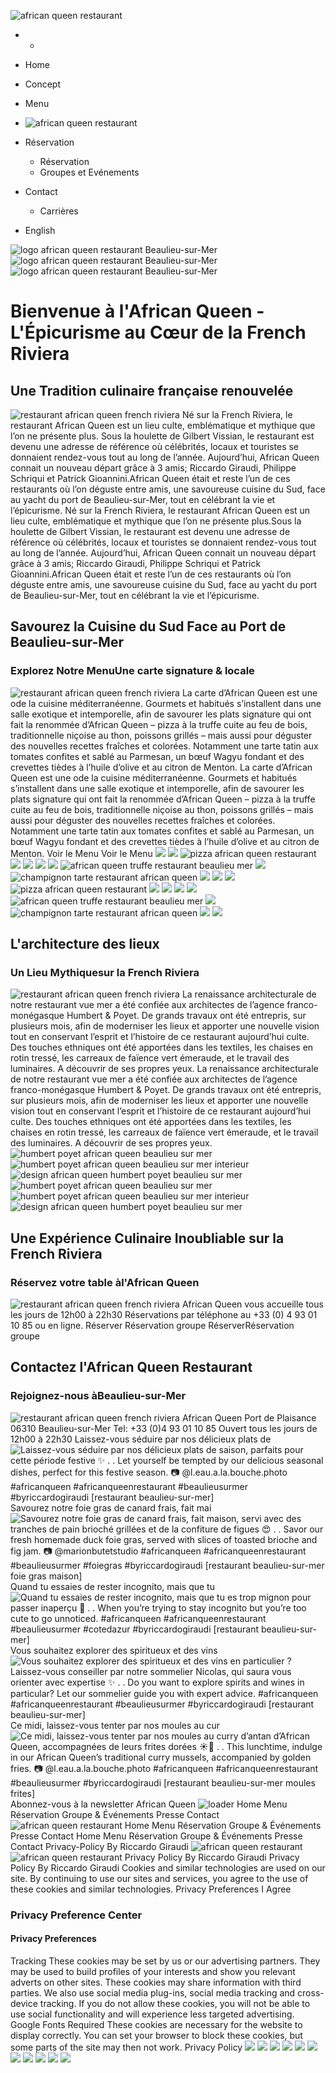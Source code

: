 ![african queen restaurant](https://www.africanqueen.fr/wp-content/uploads/2024/03/african-queen-restaurant-1.png)
  *   * 

  * Home
  * Concept
  * Menu
  * ![african queen restaurant](https://www.africanqueen.fr/wp-content/uploads/2024/03/african-queen-restaurant-1.png)
  * Réservation
    * Réservation
    * Groupes et Evénements
  * Contact
    * Carrières
  * English


![logo african queen restaurant](https://www.africanqueen.fr/wp-content/uploads/2024/03/logo-african-queen.png)
Beaulieu-sur-Mer
![logo african queen restaurant](https://www.africanqueen.fr/wp-content/uploads/2024/03/logo-african-queen.png)
Beaulieu-sur-Mer
![logo african queen restaurant](https://www.africanqueen.fr/wp-content/uploads/2024/03/logo-african-queen.png)
Beaulieu-sur-Mer
# Bienvenue à l'African Queen - L'Épicurisme au Cœur de la French Riviera
## Une Tradition culinaire française renouvelée
![restaurant african queen french riviera](https://www.africanqueen.fr/wp-content/uploads/2024/03/separator-african-queen-restaurant.png)
Né sur la French Riviera, le restaurant African Queen est un lieu culte, emblématique et mythique que l’on ne présente plus. Sous la houlette de Gilbert Vissian, le restaurant est devenu une adresse de référence où célébrités, locaux et touristes se donnaient rendez-vous tout au long de l’année.
Aujourd’hui, African Queen connait un nouveau départ grâce à 3 amis; Riccardo Giraudi, Philippe Schriqui et Patrick Gioannini.African Queen était et reste l’un de ces restaurants où l’on déguste entre amis, une savoureuse cuisine du Sud, face au yacht du port de Beaulieu-sur-Mer, tout en célébrant la vie et l’épicurisme.
Né sur la French Riviera, le restaurant African Queen est un lieu culte, emblématique et mythique que l’on ne présente plus.Sous la houlette de Gilbert Vissian, le restaurant est devenu une adresse de référence où célébrités, locaux et touristes se donnaient rendez-vous tout au long de l’année.
Aujourd’hui, African Queen connait un nouveau départ grâce à 3 amis; Riccardo Giraudi, Philippe Schriqui et Patrick Gioannini.African Queen était et reste l’un de ces restaurants où l’on déguste entre amis, une savoureuse cuisine du Sud, face au yacht du port de Beaulieu-sur-Mer, tout en célébrant la vie et l’épicurisme.
## Savourez la Cuisine du Sud Face au Port de Beaulieu-sur-Mer
### Explorez Notre MenuUne carte signature & locale
![restaurant african queen french riviera](https://www.africanqueen.fr/wp-content/uploads/2024/03/separator-african-queen-restaurant.png)
La carte d’African Queen est une ode la cuisine méditerranéenne. Gourmets et habitués s’installent dans une salle exotique et intemporelle, afin de savourer les plats signature qui ont fait la renommée d’African Queen – pizza à la truffe cuite au feu de bois, traditionnelle niçoise au thon, poissons grillés
– mais aussi pour déguster des nouvelles recettes fraîches et colorées. Notamment une tarte tatin aux tomates confites et sablé au Parmesan, un bœuf Wagyu fondant et des crevettes tièdes à l’huile d’olive et au citron de Menton.
La carte d’African Queen est une ode la cuisine méditerranéenne. Gourmets et habitués s’installent dans une salle exotique et intemporelle, afin de savourer les plats signature qui ont fait la renommée d’African Queen – pizza à la truffe cuite au feu de bois, traditionnelle niçoise au thon, poissons grillés
– mais aussi pour déguster des nouvelles recettes fraîches et colorées. Notamment une tarte tatin aux tomates confites et sablé au Parmesan, un bœuf Wagyu fondant et des crevettes tièdes à l’huile d’olive et au citron de Menton.
Voir le Menu
Voir le Menu
![](https://www.africanqueen.fr/wp-content/uploads/2024/11/dessert-mangue-african-queen-restaurant-scaled-uai-1707x2276.jpg)
![](https://www.africanqueen.fr/wp-content/uploads/2024/03/african-queen-chevre-chaud-uai-384x513.png)
![pizza african queen restaurant](https://www.africanqueen.fr/wp-content/uploads/2024/11/pizza-african-queen-restaurant-scaled-uai-1707x2276.jpg)
![](https://www.africanqueen.fr/wp-content/uploads/2024/03/african-queen-salade-africaine.png)
![](https://www.africanqueen.fr/wp-content/uploads/2024/03/african-queen-socca.png)
![](https://www.africanqueen.fr/wp-content/uploads/2024/03/african-queen-coquillettes-uai-384x513.png)
![](https://www.africanqueen.fr/wp-content/uploads/2024/03/african-queen-puree-maison-truffe-noire.png)
![african queen truffe restaurant beaulieu mer](https://www.africanqueen.fr/wp-content/uploads/2024/11/african-queen-truffe-restaurant-beaulieu-mer-scaled-uai-1707x2276.jpg)
![](https://www.africanqueen.fr/wp-content/uploads/2024/03/african-queen-trofie-pesto.png)
![champignon tarte restaurant african queen](https://www.africanqueen.fr/wp-content/uploads/2024/11/champignon-tarte-restaurant-african-queen-scaled-uai-1707x2276.jpg)
![](https://www.africanqueen.fr/wp-content/uploads/2024/03/african-queen-baba-rhum.png)
![](https://www.africanqueen.fr/wp-content/uploads/2024/11/dessert-mangue-african-queen-restaurant-scaled-uai-1707x2276.jpg)
![](https://www.africanqueen.fr/wp-content/uploads/2024/03/african-queen-chevre-chaud-uai-384x513.png)
![pizza african queen restaurant](https://www.africanqueen.fr/wp-content/uploads/2024/11/pizza-african-queen-restaurant-scaled-uai-1707x2276.jpg)
![](https://www.africanqueen.fr/wp-content/uploads/2024/03/african-queen-salade-africaine.png)
![](https://www.africanqueen.fr/wp-content/uploads/2024/03/african-queen-socca.png)
![](https://www.africanqueen.fr/wp-content/uploads/2024/03/african-queen-coquillettes-uai-384x513.png)
![](https://www.africanqueen.fr/wp-content/uploads/2024/03/african-queen-puree-maison-truffe-noire.png)
![african queen truffe restaurant beaulieu mer](https://www.africanqueen.fr/wp-content/uploads/2024/11/african-queen-truffe-restaurant-beaulieu-mer-scaled-uai-1707x2276.jpg)
![](https://www.africanqueen.fr/wp-content/uploads/2024/03/african-queen-trofie-pesto.png)
![champignon tarte restaurant african queen](https://www.africanqueen.fr/wp-content/uploads/2024/11/champignon-tarte-restaurant-african-queen-scaled-uai-1707x2276.jpg)
![](https://www.africanqueen.fr/wp-content/uploads/2024/03/african-queen-baba-rhum.png)
![](https://www.africanqueen.fr/wp-content/uploads/2024/11/dessert-mangue-african-queen-restaurant-scaled-uai-1707x2276.jpg)
## L'architecture des lieux
### Un Lieu Mythiquesur la French Riviera
![restaurant african queen french riviera](https://www.africanqueen.fr/wp-content/uploads/2024/03/separator-african-queen-restaurant.png)
La renaissance architecturale de notre restaurant vue mer a été confiée aux architectes de l’agence franco-monégasque Humbert & Poyet. De grands travaux ont été entrepris, sur plusieurs mois, afin de moderniser les lieux et apporter une nouvelle vision tout en conservant l’esprit et l’histoire de ce restaurant aujourd’hui culte.
Des touches ethniques ont été apportées dans les textiles, les chaises en rotin tressé, les carreaux de faïence vert émeraude, et le travail des luminaires. A découvrir de ses propres yeux.
La renaissance architecturale de notre restaurant vue mer a été confiée aux architectes de l’agence franco-monégasque Humbert & Poyet. De grands travaux ont été entrepris, sur plusieurs mois, afin de moderniser les lieux et apporter une nouvelle vision tout en conservant l’esprit et l’histoire de ce restaurant aujourd’hui culte.
Des touches ethniques ont été apportées dans les textiles, les chaises en rotin tressé, les carreaux de faïence vert émeraude, et le travail des luminaires. A découvrir de ses propres yeux.
![humbert poyet african queen beaulieu sur mer](https://www.africanqueen.fr/wp-content/uploads/2024/03/humbert-poyet-african-queen-beaulieu-sur-mer.png)
![humbert poyet african queen beaulieu sur mer interieur](https://www.africanqueen.fr/wp-content/uploads/2024/03/humbert-poyet-african-queen-beaulieu-sur-mer-interieur.png)
![design african queen humbert poyet beaulieu sur mer](https://www.africanqueen.fr/wp-content/uploads/2024/03/design-african-queen-humbert-poyet-beaulieu-sur-mer.png)
![humbert poyet african queen beaulieu sur mer](https://www.africanqueen.fr/wp-content/uploads/2024/03/humbert-poyet-african-queen-beaulieu-sur-mer.png)
![humbert poyet african queen beaulieu sur mer interieur](https://www.africanqueen.fr/wp-content/uploads/2024/03/humbert-poyet-african-queen-beaulieu-sur-mer-interieur.png)
![design african queen humbert poyet beaulieu sur mer](https://www.africanqueen.fr/wp-content/uploads/2024/03/design-african-queen-humbert-poyet-beaulieu-sur-mer.png)
## Une Expérience Culinaire Inoubliable sur la French Riviera
### Réservez votre table àl'African Queen
![restaurant african queen french riviera](https://www.africanqueen.fr/wp-content/uploads/2024/03/separator-african-queen-restaurant.png)
African Queen vous accueille tous les jours de 12h00 à 22h30 Réservations par téléphone au +33 (0) 4 93 01 10 85 ou en ligne.
Réserver
Réservation groupe
RéserverRéservation groupe
## Contactez l'African Queen Restaurant
### Rejoignez-nous àBeaulieu-sur-Mer
![restaurant african queen french riviera](https://www.africanqueen.fr/wp-content/uploads/2024/03/separator-african-queen-restaurant.png)
African Queen
Port de Plaisance 06310 Beaulieu-sur-Mer Tel: +33 (0)4 93 01 10 85
Ouvert tous les jours
de 12h00 à 22h30
Laissez-vous séduire par nos délicieux plats de  ![Laissez-vous séduire par nos délicieux plats de saison, parfaits pour cette période festive ✨
.
.
Let yourself be tempted by our delicious seasonal dishes, perfect for this festive season.
📷 @l.eau.a.la.bouche.photo 
#africanqueen #africanqueenrestaurant #beaulieusurmer #byriccardogiraudi
\[restaurant beaulieu-sur-mer\]](https://www.africanqueen.fr/wp-content/uploads/sb-instagram-feed-images/468421053_1153612490006149_6272288998508006042_nlow.webp)
Savourez notre foie gras de canard frais, fait mai ![Savourez notre foie gras de canard frais, fait maison, servi avec des tranches de pain brioché grillées et de la confiture de figues 😍
.
.
Savor our fresh homemade duck foie gras, served with slices of toasted brioche and fig jam.
📷 @marionbutetstudio 
#africanqueen #africanqueenrestaurant #beaulieusurmer #foiegras #byriccardogiraudi
\[restaurant beaulieu-sur-mer foie gras maison\]](https://www.africanqueen.fr/wp-content/uploads/sb-instagram-feed-images/464752607_1128946295806102_6979468951340537387_nlow.webp)
Quand tu essaies de rester incognito, mais que tu  ![Quand tu essaies de rester incognito, mais que tu es trop mignon pour passer inaperçu 🧡
.
.
When you’re trying to stay incognito but you’re too cute to go unnoticed.
#africanqueen #africanqueenrestaurant #beaulieusurmer #cotedazur #byriccardogiraudi
\[restaurant beaulieu-sur-mer\]](https://www.africanqueen.fr/wp-content/uploads/sb-instagram-feed-images/464199654_1128944979139567_306449423290409594_nlow.webp)
Vous souhaitez explorer des spiritueux et des vins ![Vous souhaitez explorer des spiritueux et des vins en particulier ? Laissez-vous conseiller par notre sommelier Nicolas, qui saura vous orienter avec expertise ✨
.
.
Do you want to explore spirits and wines in particular? Let our sommelier guide you with expert advice.
#africanqueen #africanqueenrestaurant #beaulieusurmer #byriccardogiraudi 
\[restaurant beaulieu-sur-mer\]](https://www.africanqueen.fr/wp-content/uploads/sb-instagram-feed-images/465029889_1128944425806289_4458891713128291708_nlow.webp)
Ce midi, laissez-vous tenter par nos moules au cur ![Ce midi, laissez-vous tenter par nos moules au curry d’antan d’African Queen, accompagnées de leurs frites dorées ☀️🍴
.
.
This lunchtime, indulge in our African Queen’s traditional curry mussels, accompanied by golden fries.
📷 @l.eau.a.la.bouche.photo 
#africanqueen #africanqueenrestaurant #beaulieusurmer #byriccardogiraudi 
\[restaurant beaulieu-sur-mer moules frites\]](https://www.africanqueen.fr/wp-content/uploads/sb-instagram-feed-images/464704058_1128942375806494_9118638870590130646_nlow.webp)
Abonnez-vous à la newsletter African Queen
![loader](https://www.africanqueen.fr/wp-includes/images/spinner.gif)
Home Menu Réservation Groupe & Événements Presse Contact
![african queen restaurant](https://www.africanqueen.fr/wp-content/uploads/2024/03/african-queen-restaurant-1.png)
Home
Menu
Réservation
Groupe & Événements
Presse
Contact
Home
Menu
Réservation
Groupe & Événements
Presse
Contact
Privacy-Policy
By Riccardo Giraudi
![african queen restaurant](https://www.africanqueen.fr/wp-content/uploads/2024/03/african-queen-restaurant-1.png)
![african queen restaurant](https://www.africanqueen.fr/wp-content/uploads/2024/03/african-queen-restaurant-1.png)
Privacy Policy
By Riccardo Giraudi
Privacy Policy
By Riccardo Giraudi
Cookies and similar technologies are used on our site. By continuing to use our sites and services, you agree to the use of these cookies and similar technologies. 
Privacy Preferences
I Agree
### Privacy Preference Center
#### Privacy Preferences
Tracking
These cookies may be set by us or our advertising partners. They may be used to build profiles of your interests and show you relevant adverts on other sites. These cookies may share information with third parties. We also use social media plug-ins, social media tracking and cross-device tracking. If you do not allow these cookies, you will not be able to use social functionality and will experience less targeted advertising.
Google Fonts
Required
These cookies are necessary for the website to display correctly. You can set your browser to block these cookies, but some parts of the site may then not work.
Privacy Policy
![](https://www.africanqueen.fr/wp-content/uploads/2024/03/african-queen-puree-maison-truffe-noire-150x150.png)
![](https://www.africanqueen.fr/wp-content/uploads/2024/11/african-queen-truffe-restaurant-beaulieu-mer-150x150.jpg)
![](https://www.africanqueen.fr/wp-content/uploads/2024/03/african-queen-trofie-pesto-150x150.png)
![](https://www.africanqueen.fr/wp-content/uploads/2024/11/champignon-tarte-restaurant-african-queen-150x150.jpg)
![](https://www.africanqueen.fr/wp-content/uploads/2024/03/african-queen-baba-rhum-150x150.png)
![](https://www.africanqueen.fr/wp-content/uploads/2024/11/dessert-mangue-african-queen-restaurant-150x150.jpg)
![](https://www.africanqueen.fr/wp-content/uploads/2024/03/african-queen-chevre-chaud-150x150.png)
![](https://www.africanqueen.fr/wp-content/uploads/2024/11/pizza-african-queen-restaurant-150x150.jpg)
![](https://www.africanqueen.fr/wp-content/uploads/2024/03/african-queen-salade-africaine-150x150.png)
![](https://www.africanqueen.fr/wp-content/uploads/2024/03/african-queen-socca-150x150.png)
![](https://www.africanqueen.fr/wp-content/uploads/2024/03/african-queen-coquillettes-150x150.png)
